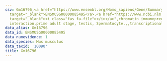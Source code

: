 ```yaml
---
csv: Gm16796,<a href="https://www.ensembl.org/Homo_sapiens/Gene/Summary?db=core;g=ENSMUSG00000085495"
  target="_blank">ENSMUSG00000085495</a>,<a href="https://www.ncbi.nlm.nih.gov/pubmed/25450459"
  target="_blank"><i class="fas fa-file"></i></a>",chromatin immunoprecipitation assay,direct
  interaction,prime adult stage, testis, Spermatocyte,,,transcriptional regulation,
data_alias: Gm16796
data_id: ENSMUSG00000085495
data_numevidence: 1
data_species: Mus musculus
data_taxid: '10090'
title: Gm16796
---
```

